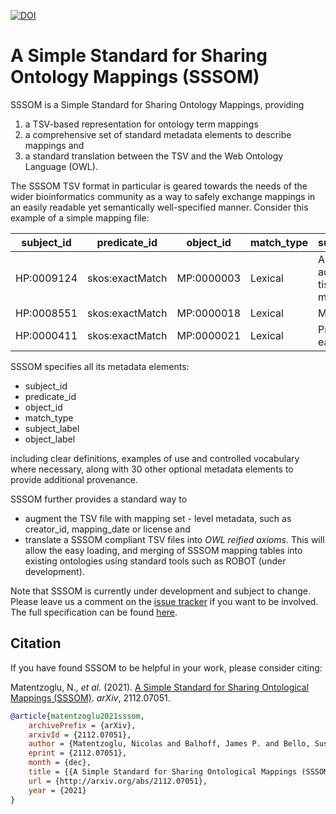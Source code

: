 [![DOI](https://zenodo.org/badge/13996/mapping-commons/sssom.svg)](https://zenodo.org/badge/latestdoi/13996/mapping-commons/sssom)

# A Simple Standard for Sharing Ontology Mappings (SSSOM)

SSSOM is a Simple Standard for Sharing Ontology Mappings, providing 

1. a TSV-based representation for ontology term mappings
1. a comprehensive set of standard metadata elements to describe mappings and 
1. a standard translation between the TSV and the Web Ontology Language (OWL). 

The SSSOM TSV format in particular is geared towards the needs of the wider bioinformatics community as a way to safely exchange mappings in an easily readable yet semantically well-specified manner. Consider this example of a simple mapping file:

| subject_id	| predicate_id	| object_id	| match_type	| subject_label	| object_label |
| --- | --- | --- | --- | --- | --- |
| HP:0009124	| skos:exactMatch	| MP:0000003	| Lexical	| Abnormal adipose tissue morphology	| abnormal adipose tissue morphology |
| HP:0008551	| skos:exactMatch	| MP:0000018	| Lexical	| Microtia	| small ears |
| HP:0000411	| skos:exactMatch	| MP:0000021	| Lexical	| Protruding ear	| prominent ears |

SSSOM specifies all its metadata elements:

- subject_id
- predicate_id
- object_id
- match_type
- subject_label
- object_label

including clear definitions, examples of use and controlled vocabulary where necessary, along with 30 other optional metadata elements to provide additional provenance.

SSSOM further provides a standard way to 
- augment the TSV file with mapping set - level metadata, such as creator_id, mapping_date or license and
- translate a SSSOM compliant TSV files into _OWL reified axioms_. This will allow the easy loading, and merging of SSSOM mapping tables into existing ontologies using standard tools such as ROBOT (under development).

Note that SSSOM is currently under development and subject to change. Please leave us a comment on the [issue tracker](https://github.com/OBOFoundry/SSSOM/issues) if you want to be involved. The full specification can be found [here](https://w3id.org/sssom/spec).

## Citation

If you have found SSSOM to be helpful in your work, please consider citing:

Matentzoglu, N., *et al.* (2021). [A Simple Standard for Sharing Ontological Mappings (SSSOM)](http://arxiv.org/abs/2112.07051). *arXiv*, 2112.07051. 

```bibtex
@article{matentzoglu2021sssom,
    archivePrefix = {arXiv},
    arxivId = {2112.07051},
    author = {Matentzoglu, Nicolas and Balhoff, James P. and Bello, Susan M. and Bizon, Chris and Brush, Matthew and Callahan, Tiffany J. and Chute, Christopher G and Duncan, William D. and Evelo, Chris T. and Gabriel, Davera and Graybeal, John and Gray, Alasdair and Gyori, Benjamin M. and Haendel, Melissa and Harmse, Henriette and Harris, Nomi L. and Harrow, Ian and Hegde, Harshad and Hoyt, Amelia L. and Hoyt, Charles T. and Jiao, Dazhi and Jim{\'{e}}nez-Ruiz, Ernesto and Jupp, Simon and Kim, Hyeongsik and Koehler, Sebastian and Liener, Thomas and Long, Qinqin and Malone, James and McLaughlin, James A. and McMurry, Julie A. and Moxon, Sierra and Munoz-Torres, Monica C. and Osumi-Sutherland, David and Overton, James A. and Peters, Bjoern and Putman, Tim and Queralt-Rosinach, N{\'{u}}ria and Shefchek, Kent and Solbrig, Harold and Thessen, Anne and Tudorache, Tania and Vasilevsky, Nicole and Wagner, Alex H. and Mungall, Christopher J.},
    eprint = {2112.07051},
    month = {dec},
    title = {{A Simple Standard for Sharing Ontological Mappings (SSSOM)}},
    url = {http://arxiv.org/abs/2112.07051},
    year = {2021}
}
```
